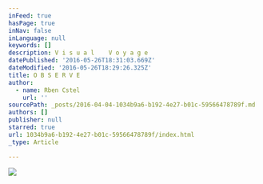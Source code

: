 ```yaml
---
inFeed: true
hasPage: true
inNav: false
inLanguage: null
keywords: []
description: V i s u a l    V o y a g e
datePublished: '2016-05-26T18:31:03.669Z'
dateModified: '2016-05-26T18:29:26.325Z'
title: O B S E R V E
author:
  - name: Rben Cstel
    url: ''
sourcePath: _posts/2016-04-04-1034b9a6-b192-4e27-b01c-59566478789f.md
authors: []
publisher: null
starred: true
url: 1034b9a6-b192-4e27-b01c-59566478789f/index.html
_type: Article

---
```

![](https://the-grid-user-content.s3-us-west-2.amazonaws.com/0414e921-eff5-4c94-a044-eaadfc4118f8.jpg)
